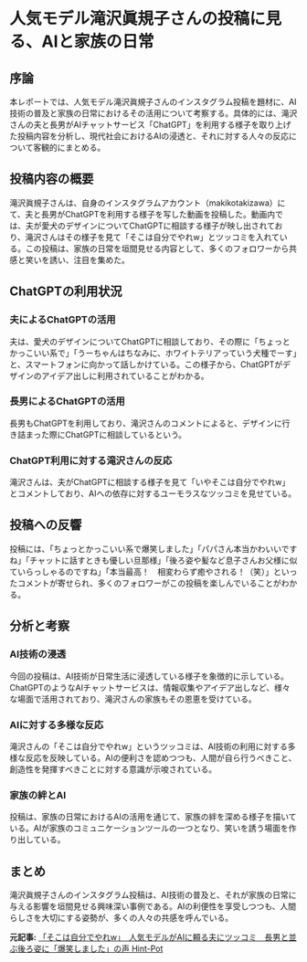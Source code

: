 # 人気モデル滝沢眞規子さんの投稿に見る、AIと家族の日常

## 序論

本レポートでは、人気モデル滝沢眞規子さんのインスタグラム投稿を題材に、AI技術の普及と家族の日常におけるその活用について考察する。具体的には、滝沢さんの夫と長男がAIチャットサービス「ChatGPT」を利用する様子を取り上げた投稿内容を分析し、現代社会におけるAIの浸透と、それに対する人々の反応について客観的にまとめる。

## 投稿内容の概要

滝沢眞規子さんは、自身のインスタグラムアカウント（makikotakizawa）にて、夫と長男がChatGPTを利用する様子を写した動画を投稿した。動画内では、夫が愛犬のデザインについてChatGPTに相談する様子が映し出されており、滝沢さんはその様子を見て「そこは自分でやれw」とツッコミを入れている。この投稿は、家族の日常を垣間見せる内容として、多くのフォロワーから共感と笑いを誘い、注目を集めた。

## ChatGPTの利用状況

### 夫によるChatGPTの活用

夫は、愛犬のデザインについてChatGPTに相談しており、その際に「ちょっとかっこいい系で」「うーちゃんはちなみに、ホワイトテリアっていう犬種でーす」と、スマートフォンに向かって話しかけている。この様子から、ChatGPTがデザインのアイデア出しに利用されていることがわかる。

### 長男によるChatGPTの活用

長男もChatGPTを利用しており、滝沢さんのコメントによると、デザインに行き詰まった際にChatGPTに相談しているという。

### ChatGPT利用に対する滝沢さんの反応

滝沢さんは、夫がChatGPTに相談する様子を見て「いやそこは自分でやれw」とコメントしており、AIへの依存に対するユーモラスなツッコミを見せている。

## 投稿への反響

投稿には、「ちょっとかっこいい系で爆笑しました」「パパさん本当かわいいですね」「チャットに話すときも優しい旦那様」「後ろ姿や髪など息子さんお父様に似ていらっしゃるのですね」「本当最高！　相変わらず癒やされる！（笑）」といったコメントが寄せられ、多くのフォロワーがこの投稿を楽しんでいることがわかる。

## 分析と考察

### AI技術の浸透

今回の投稿は、AI技術が日常生活に浸透している様子を象徴的に示している。ChatGPTのようなAIチャットサービスは、情報収集やアイデア出しなど、様々な場面で活用されており、滝沢さんの家族もその恩恵を受けている。

### AIに対する多様な反応

滝沢さんの「そこは自分でやれw」というツッコミは、AI技術の利用に対する多様な反応を反映している。AIの便利さを認めつつも、人間が自ら行うべきこと、創造性を発揮すべきことに対する意識が示唆されている。

### 家族の絆とAI

投稿は、家族の日常におけるAIの活用を通じて、家族の絆を深める様子を描いている。AIが家族のコミュニケーションツールの一つとなり、笑いを誘う場面を作り出している。

## まとめ

滝沢眞規子さんのインスタグラム投稿は、AI技術の普及と、それが家族の日常に与える影響を垣間見せる興味深い事例である。AIの利便性を享受しつつも、人間らしさを大切にする姿勢が、多くの人々の共感を呼んでいる。



**元記事:** [「そこは自分でやれw」　人気モデルがAIに頼る夫にツッコミ　長男と並ぶ後ろ姿に「爆笑しました」の声 Hint-Pot](https://hint-pot.jp/archives/255690)